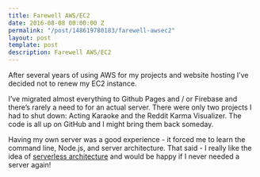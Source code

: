 ```yaml
---
title: Farewell AWS/EC2
date: 2016-08-08 00:00:00 Z
permalink: "/post/148619780183/farewell-awsec2"
layout: post
template: post
description: Farewell AWS/EC2
---
```


<p>After several years of using AWS for my projects and website hosting I’ve decided not to renew my EC2 instance.</p><p>I’ve migrated almost everything to Github Pages and / or Firebase and there’s rarely a need to for an actual server. There were only two projects I had to shut down: Acting Karaoke and the Reddit Karma Visualizer. The code is all up on GitHub and I might bring them back someday.</p><p>Having my own server was a good experience - it forced me to learn the command line, Node.js, and server architecture. That said - I really like the idea of <a href="http://martinfowler.com/articles/serverless.html">serverless architecture</a>&nbsp;and would be happy if I never needed a server again!</p>